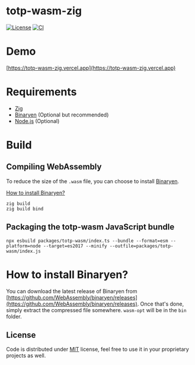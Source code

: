 # totp-wasm-zig

[![License](https://img.shields.io/github/license/gizmo-ds/totp-wasm-zig?style=flat-square)](./LICENSE)
[![CI](https://img.shields.io/github/actions/workflow/status/gizmo-ds/totp-wasm-zig/testing.yml?branch=main&label=CI&style=flat-square)](https://github.com/gizmo-ds/totp-wasm-zig/actions/workflows/testing.yml)

# Demo

[https://totp-wasm-zig.vercel.app](https://totp-wasm-zig.vercel.app)

# Requirements

- [Zig](https://ziglang.org/)
- [Binaryen](https://github.com/WebAssembly/binaryen) (Optional but recommended)
- [Node.js](https://nodejs.org) (Optional)

# Build

## Compiling WebAssembly

To reduce the size of the `.wasm` file, you can choose to install [Binaryen](https://github.com/WebAssembly/binaryen).

[How to install Binaryen?](#how-to-install-binaryen)

```fish
zig build
zig build bind
```

## Packaging the totp-wasm JavaScript bundle

```fish
npx esbuild packages/totp-wasm/index.ts --bundle --format=esm --platform=node --target=es2017 --minify --outfile=packages/totp-wasm/index.js
```

# How to install Binaryen?

You can download the latest release of Binaryen from [https://github.com/WebAssembly/binaryen/releases](https://github.com/WebAssembly/binaryen/releases). Once that's done, simply extract the compressed file somewhere. `wasm-opt` will be in the `bin` folder.

## License

Code is distributed under [MIT](./LICENSE) license, feel free to use it in your proprietary projects as well.
